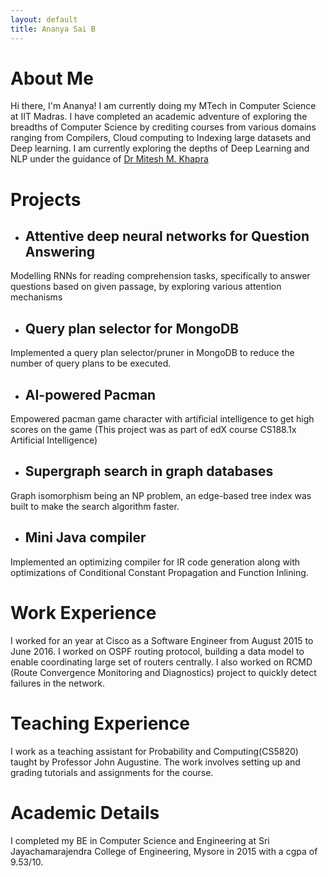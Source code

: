 ```yaml
---
layout: default
title: Ananya Sai B
---
```

# About Me
Hi there, I'm Ananya! I am currently doing my MTech in Computer Science at IIT Madras. I have completed an academic adventure of exploring the breadths of Computer Science by crediting courses from various domains ranging from Compilers, Cloud computing to Indexing large datasets and Deep learning. I am currently exploring the depths of Deep Learning and NLP under the guidance of [Dr Mitesh M. Khapra](http://www.cse.iitm.ac.in/~miteshk/)

# Projects
- ## Attentive deep neural networks for Question Answering
Modelling RNNs for reading comprehension tasks, specifically to answer questions based on given passage, by exploring various attention mechanisms
- ## Query plan selector for MongoDB
Implemented a query plan selector/pruner in MongoDB to reduce the number of query plans to be executed.
- ## AI-powered Pacman
Empowered pacman game character with artificial intelligence to get high scores on the game (This project was as part of edX course CS188.1x Artificial Intelligence)
- ## Supergraph search in graph databases
Graph isomorphism being an NP problem, an edge-based tree index was built to make the search algorithm faster.
- ## Mini Java compiler
Implemented an optimizing compiler for IR code generation along with optimizations of Conditional Constant Propagation and Function Inlining.

# Work Experience
I worked for an year at Cisco as a Software Engineer from August 2015 to June 2016. I worked on OSPF routing protocol, building a data model to enable coordinating large set of routers centrally. I also worked on RCMD (Route Convergence Monitoring and Diagnostics) project to quickly detect failures in the network.

# Teaching Experience
I work as a teaching assistant for Probability and Computing(CS5820) taught by Professor John Augustine. The work involves setting up and grading tutorials and assignments for the course.

# Academic Details
I completed my BE in Computer Science and Engineering at Sri Jayachamarajendra College of Engineering, Mysore in 2015 with a cgpa of 9.53/10.
